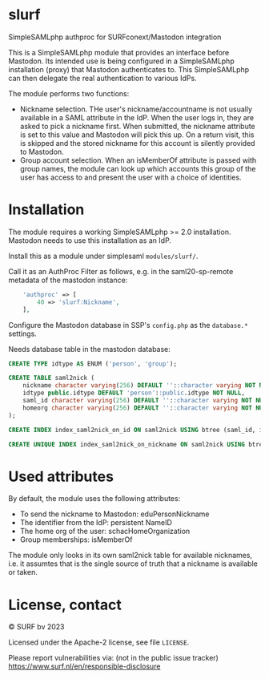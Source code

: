 # slurf
SimpleSAMLphp authproc for SURFconext/Mastodon integration

This is a SimpleSAMLphp module that provides an interface before Mastodon.
Its intended use is being configured in a SimpleSAMLphp installation (proxy)
that Mastodon authenticates to. This SimpleSAMLphp can then delegate the
real authentication to various IdPs.

The module performs two functions:
* Nickname selection. THe user's nickname/accountname is not usually available
  in a SAML attribute in the IdP. When the user logs in, they are asked to pick
  a nickname first. When submitted, the nickname attribute is set to this value
  and Mastodon will pick this up. On a return visit, this is skipped and the
  stored nickname for this account is silently provided to Mastodon.
* Group account selection. When an isMemberOf attribute is passed with group
  names, the module can look up which accounts this group of the user has access
  to and present the user with a choice of identities.

# Installation

The module requires a working SimpleSAMLphp >= 2.0 installation. Mastodon
needs to use this installation as an IdP.

Install this as a module under simplesaml `modules/slurf/`.

Call it as an AuthProc Filter as follows, e.g. in the saml20-sp-remote metadata
of the mastodon instance:

```php
    'authproc' => [
        40 => 'slurf:Nickname',
    ],
```

Configure the Mastodon database in SSP's `config.php` as the `database.*` settings.

Needs database table in the mastodon database:

```sql
CREATE TYPE idtype AS ENUM ('person', 'group');

CREATE TABLE saml2nick (
    nickname character varying(256) DEFAULT ''::character varying NOT NULL,
    idtype public.idtype DEFAULT 'person'::public.idtype NOT NULL,
    saml_id character varying(256) DEFAULT ''::character varying NOT NULL,
    homeorg character varying(256) DEFAULT ''::character varying NOT NULL
);

CREATE INDEX index_saml2nick_on_id ON saml2nick USING btree (saml_id, idtype);

CREATE UNIQUE INDEX index_saml2nick_on_nickname ON saml2nick USING btree (lower((nickname)::text));
```

# Used attributes

By default, the module uses the following attributes:

* To send the nickname to Mastodon: eduPersonNickname
* The identifier from the IdP: persistent NameID
* The home org of the user: schacHomeOrganization
* Group memberships: isMemberOf

The module only looks in its own saml2nick table for available nicknames,
i.e. it assumtes that is the single source of truth that a nickname is
available or taken. 

# License, contact

© SURF bv 2023

Licensed under the Apache-2 license, see file `LICENSE`.

Please report vulnerabilities via: (not in the public issue tracker)
https://www.surf.nl/en/responsible-disclosure
